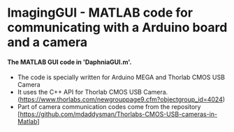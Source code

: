 # ImagingGUI - MATLAB code for communicating with a Arduino board and a camera

#### The MATLAB GUI code in 'DaphniaGUI.m'. 
- The code is specially written for Arduino MEGA and Thorlab CMOS USB Camera
- It uses the C++ API for Thorlab CMOS USB Camera. (https://www.thorlabs.com/newgrouppage9.cfm?objectgroup_id=4024)
- Part of camera communication codes come from the repository [https://github.com/mdaddysman/Thorlabs-CMOS-USB-cameras-in-Matlab]
